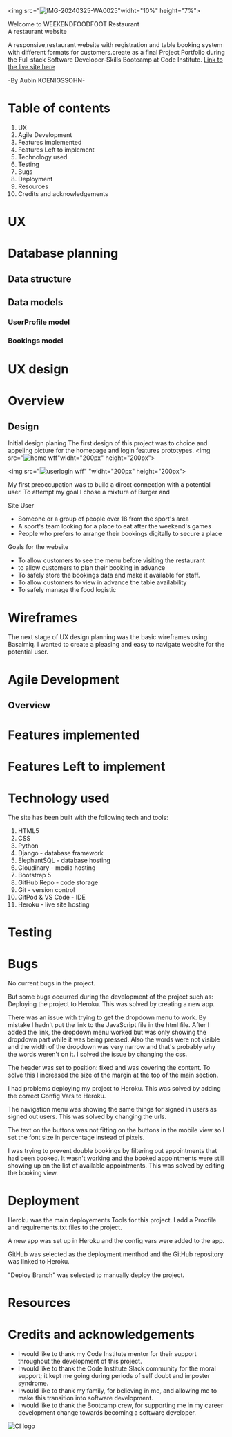 <img src="![IMG-20240325-WA0025](https://github.com/Mvogtsinga/weekendfoodfoot/assets/152321059/f4114137-9f45-45ca-b59a-091b84f4c33f)"widht="10%" height="7%">


Welcome to WEEKENDFOODFOOT Restaurant <br>
A restaurant website <br>

A responsive,restaurant website with registration and table booking system with different formats for customers.create as a final Project Portfolio during the Full stack Software Developer-Skills Bootcamp at Code Institute.
[Link to the live site here](https://wff-ba2fd89f325f.herokuapp.com/)

-By Aubin KOENIGSSOHN-

# Table of contents
<ol>
  <li>UX</li>
  <li>Agile Development </li>
  <li>Features implemented </li>
  <li>Features Left to implement </li>
  <li>Technology used</li>
  <li>Testing</li>
  <li>Bugs</li>
  <li>Deployment</li>
  <li>Resources</li>
  <li>Credits and acknowledgements </li>
</ol>

# UX
# Database planning 
## Data structure
## Data models
### UserProfile model
### Bookings model

# UX design
# Overview
## Design
Initial design planing
The first design of this project was to choice and appeling picture for the homepage and login features prototypes.
<img src="![home wff](https://github.com/Mvogtsinga/weekendfoodfoot/assets/152321059/d74240f8-4a5d-4364-b24d-fd2b182d3c6e)"widht="200px" height="200px">

<img src="![userlogin wff](https://github.com/Mvogtsinga/weekendfoodfoot/assets/152321059/8491c30e-b6b0-4453-a31b-d654bcfa7ac2)" "widht="200px" height="200px">

My first preoccupation was to build a direct connection with a potential user. To attempt my goal I chose a mixture of Burger and 

Site User
- Someone or a group of people over 18 from the sport's area
- A sport's team looking for a place to eat after the weekend's games
- People who prefers to arrange their bookings digitally to secure a place

Goals for the website
- To allow customers to see the menu before visiting the restaurant
- to allow customers to plan their booking in advance
- To safely store the bookings data and make it available for staff.
- To allow customers to view in advance the table availability
- To safely manage the food logistic

# Wireframes
The next stage of UX design planning was the basic wireframes using Basalmiq. I wanted to create a pleasing and easy to navigate website for the potential user. 


# Agile Development

## Overview

# Features implemented

# Features Left to implement



# Technology used
The site has been built with the following tech and tools:
<ol>
  <li>HTML5</li>
  <li>CSS</li>
  <li>Python</li>
  <li>Django - database framework</li>
  <li>ElephantSQL - database hosting</li>
  <li>Cloudinary - media hosting</li>
  <li>Bootstrap 5</li>
  <li>GitHub Repo - code storage</li>
  <li>Git - version control</li>
  <li>GitPod & VS Code - IDE</li>
  <li>Heroku - live site hosting</li>
</ol>


# Testing

# Bugs
No current bugs in the project.

But some  bugs occurred during the development of the project such as:
Deploying the project to Heroku. This was solved by creating a new app.


There was an issue with trying to get the dropdown menu to work. By mistake I hadn't put the link to the JavaScript file in the html file. After I added the link, the dropdown menu worked but was only showing the dropdown part while it was being pressed. Also the words were not visible and the width of the dropdown was very narrow and that's probably why the words weren't on it. I solved the issue by changing the css.

The header was set to position: fixed and was covering the content. To solve this I increased the size of the margin at the top of the main section.

I had problems deploying my project to Heroku. This was solved by adding the correct Config Vars to Heroku.

The navigation menu was showing the same things for signed in users as signed out users. This was solved by changing the urls.

The text on the buttons was not fitting on the buttons in the mobile view so I set the font size in percentage instead of pixels.

I was trying to prevent double bookings by filtering out appointments that had been booked. It wasn't working and the booked appointments were still showing up on the list of available appointments. This was solved by editing the booking view.

# Deployment

Heroku was the main deployements Tools for this project. I add a Procfile and requirements.txt files to the project.

A new app was set up in Heroku and the config vars were added to the app.

GitHub was selected as the deployment menthod and the GitHub repository was linked to Heroku.

"Deploy Branch" was selected to manually deploy the project.

# Resources

# Credits and acknowledgements

- I would like to thank my Code Institute mentor for their support throughout the development of this project.
- I would like to thank the Code Institute Slack community for the moral support; it kept me going during periods of self doubt and imposter syndrome.
- I would like to thank my family, for believing in me, and allowing me to make this transition into software development.
- I would like to thank the Bootcamp crew, for supporting me in my career development change towards becoming a software developer.



![CI logo](https://codeinstitute.s3.amazonaws.com/fullstack/ci_logo_small.png)







